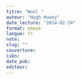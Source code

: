 ```yaml
---
titre: "Wool "
auteur: "Hugh Howey"
date_lecture: "2014-02-24"
format: ebook
langue: fr
note:
slug: ""
couverture: 
isbn: 
date_pub: 
editeur: 
---
```

